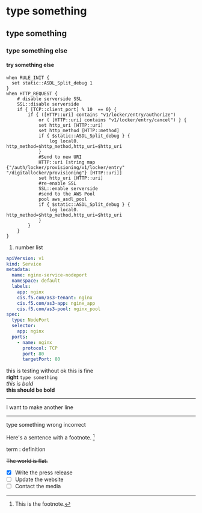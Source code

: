 # type something  
## type something  
### type something else  
#### try something else


```
when RULE_INIT {
  set static::ASDL_Split_debug 1
}
when HTTP_REQUEST {
    # disable serverside SSL
    SSL::disable serverside
    if { [TCP::client_port] % 10  == 0} {
        if { ([HTTP::uri] contains "v1/locker/entry/authorize")
            or ( [HTTP::uri] contains "v1/locker/entry/cancel") } {
            set http_uri [HTTP::uri]
            set http_method [HTTP::method]
            if { $static::ASDL_Split_debug } {
                log local0. http_method=$http_method,http_uri=$http_uri
            }
            #Send to new URI
            HTTP::uri [string map {"/auth/locker/provisioning/v1/locker/entry" "/digitallocker/provisioning"} [HTTP::uri]]
            set http_uri [HTTP::uri]
            #re-enable SSL
            SSL::enable serverside
            #send to the AWS Pool
            pool aws_asdl_pool
            if { $static::ASDL_Split_debug } {
                log local0. http_method=$http_method,http_uri=$http_uri
            }
        }
    }
}

```  

1. number list

```yaml
apiVersion: v1
kind: Service
metadata:
  name: nginx-service-nodeport
  namespace: default
  labels:
    app: nginx
    cis.f5.com/as3-tenant: nginx
    cis.f5.com/as3-app: nginx_app
    cis.f5.com/as3-pool: nginx_pool
spec:
  type: NodePort
  selector:
    app: nginx
  ports:
    - name: nginx
      protocol: TCP
      port: 80
      targetPort: 80
```
this is testing
without  ok this is fine  
__right__ `type something`  
*this is bold*  
**this should be bold**  

---  

  
I want to make another line

---

type something wrong incorrect 

Here's a sentence with a footnote. [^1]

[^1]: This is the footnote.

term
: definition  

~~The world is flat.~~

- [x] Write the press release
- [ ] Update the website
- [ ] Contact the media